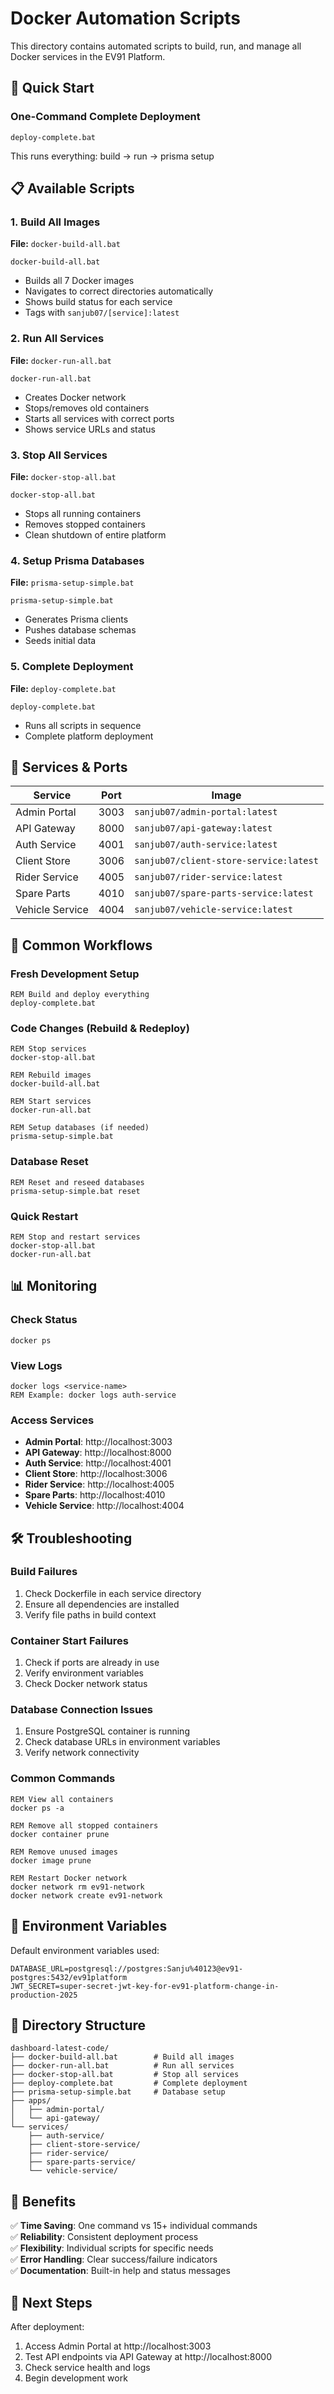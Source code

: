 # Docker Automation Scripts

This directory contains automated scripts to build, run, and manage all Docker services in the EV91 Platform.

## 🚀 Quick Start

### One-Command Complete Deployment
```batch
deploy-complete.bat
```
This runs everything: build → run → prisma setup

## 📋 Available Scripts

### 1. **Build All Images** 
**File:** `docker-build-all.bat`
```batch
docker-build-all.bat
```
- Builds all 7 Docker images
- Navigates to correct directories automatically
- Shows build status for each service
- Tags with `sanjub07/[service]:latest`

### 2. **Run All Services**
**File:** `docker-run-all.bat`
```batch
docker-run-all.bat
```
- Creates Docker network
- Stops/removes old containers
- Starts all services with correct ports
- Shows service URLs and status

### 3. **Stop All Services**
**File:** `docker-stop-all.bat`
```batch
docker-stop-all.bat
```
- Stops all running containers
- Removes stopped containers
- Clean shutdown of entire platform

### 4. **Setup Prisma Databases**
**File:** `prisma-setup-simple.bat`
```batch
prisma-setup-simple.bat
```
- Generates Prisma clients
- Pushes database schemas
- Seeds initial data

### 5. **Complete Deployment**
**File:** `deploy-complete.bat`
```batch
deploy-complete.bat
```
- Runs all scripts in sequence
- Complete platform deployment

## 🎯 Services & Ports

| Service | Port | Image |
|---------|------|-------|
| Admin Portal | 3003 | `sanjub07/admin-portal:latest` |
| API Gateway | 8000 | `sanjub07/api-gateway:latest` |
| Auth Service | 4001 | `sanjub07/auth-service:latest` |
| Client Store | 3006 | `sanjub07/client-store-service:latest` |
| Rider Service | 4005 | `sanjub07/rider-service:latest` |
| Spare Parts | 4010 | `sanjub07/spare-parts-service:latest` |
| Vehicle Service | 4004 | `sanjub07/vehicle-service:latest` |

## 🔄 Common Workflows

### Fresh Development Setup
```batch
REM Build and deploy everything
deploy-complete.bat
```

### Code Changes (Rebuild & Redeploy)
```batch
REM Stop services
docker-stop-all.bat

REM Rebuild images
docker-build-all.bat

REM Start services
docker-run-all.bat

REM Setup databases (if needed)
prisma-setup-simple.bat
```

### Database Reset
```batch
REM Reset and reseed databases
prisma-setup-simple.bat reset
```

### Quick Restart
```batch
REM Stop and restart services
docker-stop-all.bat
docker-run-all.bat
```

## 📊 Monitoring

### Check Status
```batch
docker ps
```

### View Logs
```batch
docker logs <service-name>
REM Example: docker logs auth-service
```

### Access Services
- **Admin Portal**: http://localhost:3003
- **API Gateway**: http://localhost:8000  
- **Auth Service**: http://localhost:4001
- **Client Store**: http://localhost:3006
- **Rider Service**: http://localhost:4005
- **Spare Parts**: http://localhost:4010
- **Vehicle Service**: http://localhost:4004

## 🛠️ Troubleshooting

### Build Failures
1. Check Dockerfile in each service directory
2. Ensure all dependencies are installed
3. Verify file paths in build context

### Container Start Failures
1. Check if ports are already in use
2. Verify environment variables
3. Check Docker network status

### Database Connection Issues
1. Ensure PostgreSQL container is running
2. Check database URLs in environment variables
3. Verify network connectivity

### Common Commands
```batch
REM View all containers
docker ps -a

REM Remove all stopped containers
docker container prune

REM Remove unused images
docker image prune

REM Restart Docker network
docker network rm ev91-network
docker network create ev91-network
```

## 🔧 Environment Variables

Default environment variables used:
```
DATABASE_URL=postgresql://postgres:Sanju%40123@ev91-postgres:5432/ev91platform
JWT_SECRET=super-secret-jwt-key-for-ev91-platform-change-in-production-2025
```

## 📂 Directory Structure

```
dashboard-latest-code/
├── docker-build-all.bat        # Build all images
├── docker-run-all.bat          # Run all services  
├── docker-stop-all.bat         # Stop all services
├── deploy-complete.bat         # Complete deployment
├── prisma-setup-simple.bat     # Database setup
├── apps/
│   ├── admin-portal/
│   └── api-gateway/
└── services/
    ├── auth-service/
    ├── client-store-service/
    ├── rider-service/
    ├── spare-parts-service/
    └── vehicle-service/
```

## 🎯 Benefits

✅ **Time Saving**: One command vs 15+ individual commands  
✅ **Reliability**: Consistent deployment process  
✅ **Flexibility**: Individual scripts for specific needs  
✅ **Error Handling**: Clear success/failure indicators  
✅ **Documentation**: Built-in help and status messages  

## 🚀 Next Steps

After deployment:
1. Access Admin Portal at http://localhost:3003
2. Test API endpoints via API Gateway at http://localhost:8000
3. Check service health and logs
4. Begin development work